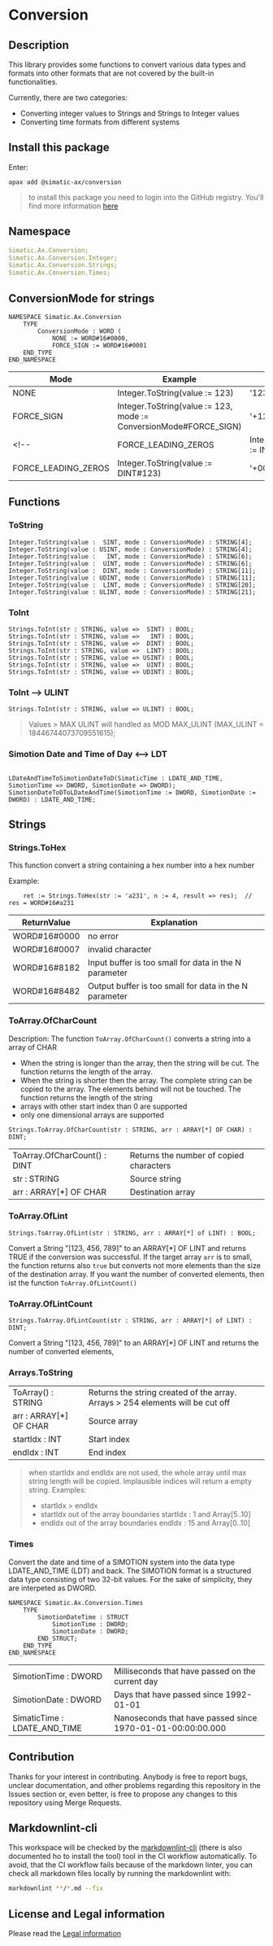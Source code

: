 ﻿# Conversion

## Description

This library provides some functions to convert various data types and formats into other formats that are not covered by the built-in functionalities.

Currently, there are two categories:

- Converting integer values to Strings and Strings to Integer values
- Converting time formats from different systems

## Install this package

Enter:

```cli
apax add @simatic-ax/conversion
```

> to install this package you need to login into the GitHub registry. You'll find more information [here](https://github.com/simatic-ax/.github/blob/main/docs/personalaccesstoken.md)

## Namespace

```yml
Simatic.Ax.Conversion;
Simatic.Ax.Conversion.Integer;
Simatic.Ax.Conversion.Strings;
Simatic.Ax.Conversion.Times;
```

## ConversionMode for strings

```iecst
NAMESPACE Simatic.Ax.Conversion
    TYPE
        ConversionMode : WORD (
            NONE := WORD#16#0000,
            FORCE_SIGN := WORD#16#0001
    END_TYPE
END_NAMESPACE
```

|Mode|Example|Result|
|-|-|-|
|NONE       | Integer.ToString(value := 123) | '123'
|FORCE_SIGN | Integer.ToString(value := 123, mode := ConversionMode#FORCE_SIGN) | '+123'
<!-- |FORCE_LEADING_ZEROS | Integer.ToString(value := INT#123)  | '+00123'
|FORCE_LEADING_ZEROS | Integer.ToString(value := DINT#123) | '+0000000123'  -->

<!-- > Modes can be combined. Example:
> ```
> Integer.ToString(value := 123, mode := ConversionMode#FORCE_SIGN)
> ```
>  -->

## Functions

### ToString

```iecst
Integer.ToString(value :  SINT, mode : ConversionMode) : STRING[4];
Integer.ToString(value : USINT, mode : ConversionMode) : STRING[4];
Integer.ToString(value :   INT, mode : ConversionMode) : STRING[6];
Integer.ToString(value :  UINT, mode : ConversionMode) : STRING[6];
Integer.ToString(value :  DINT, mode : ConversionMode) : STRING[11];
Integer.ToString(value : UDINT, mode : ConversionMode) : STRING[11];
Integer.ToString(value :  LINT, mode : ConversionMode) : STRING[20];
Integer.ToString(value : ULINT, mode : ConversionMode) : STRING[21];
```

### ToInt

```iecst
Strings.ToInt(str : STRING, value =>  SINT) : BOOL;
Strings.ToInt(str : STRING, value =>   INT) : BOOL;
Strings.ToInt(str : STRING, value =>  DINT) : BOOL;
Strings.ToInt(str : STRING, value =>  LINT) : BOOL;
Strings.ToInt(str : STRING, value => USINT) : BOOL;
Strings.ToInt(str : STRING, value =>  UINT) : BOOL;
Strings.ToInt(str : STRING, value => UDINT) : BOOL;
```

### ToInt --> ULINT

```iecst
Strings.ToInt(str : STRING, value => ULINT) : BOOL;
```

> Values > MAX ULINT will handled as MOD MAX_ULINT (MAX_ULINT = 18446744073709551615);

### Simotion Date and Time of Day <--> LDT

```iecst

LDateAndTimeToSimotionDateToD(SimaticTime : LDATE_AND_TIME, SimotionTime => DWORD, SimotionDate => DWORD);
SimotionDateToDToLDateAndTime(SimotionTime := DWORD, SimotionDate := DWORD) : LDATE_AND_TIME;
```

## Strings

### Strings.ToHex

This function convert a string containing a hex number into a hex number

Example:

```iec-st
    ret := Strings.ToHex(str := 'a231', n := 4, result => res);  // res = WORD#16#a231
```

| ReturnValue  | Explanation                                                |
|--------------|------------------------------------------------------------|
| WORD#16#0000 |  no error                                                  |
| WORD#16#0007 |  invalid character                                         |
| WORD#16#8182 |  Input buffer is too small for data in the N parameter     |
| WORD#16#8482 |  Output buffer is too small for data in the N parameter    |

### ToArray.OfCharCount

Description:
The function `ToArray.OfCharCount()` converts a string into a array of CHAR

- When the string is longer than the array, then the string will be cut. The function returns the length of the array.
- When the string is shorter then the array. The complete string can be copied to the array. The elements behind will not be touched. The function returns the length of the string
- arrays with other start index than 0 are supported
- only one dimensional arrays are supported

```iecst
Strings.ToArray.OfCharCount(str : STRING, arr : ARRAY[*] OF CHAR) : DINT;
```

|||
|-|-|
| ToArray.OfCharCount() : DINT | Returns the number of copied characters
|str : STRING| Source string |
|arr : ARRAY[*] OF CHAR| Destination array |

### ToArray.OfLint

```iec-st
Strings.ToArray.OfLint(str : STRING, arr : ARRAY[*] of LINT) : BOOL;
```

Convert a String "[123, 456, 789]" to an ARRAY[*] OF LINT and returns TRUE if the conversion was successful. If the target array `arr` is to small, the function returns also `true` but converts not more elements than the size of the destination array. If you want the number of converted elements, then ist the function `ToArray.OfLintCount()`

### ToArray.OfLintCount

```iec-st
Strings.ToArray.OfLintCount(str : STRING, arr : ARRAY[*] of LINT) : DINT;
```

Convert a String "[123, 456, 789]" to an ARRAY[*] OF LINT and returns the number of converted elements,

### Arrays.ToString

|||
|-|-|
| ToArray() : STRING | Returns the string created of the array. Arrays > 254 elements will be cut off
|arr : ARRAY[*] OF CHAR| Source array |
|startIdx : INT | Start index|
|endIdx : INT | End index|

> when startIdx and endIdx are not used, the whole array until max string length will be copied.
> Implausible indices will return a empty string. Examples:
>
> - startIdx > endIdx
> - startIdx out of the array boundaries startIdx : 1 and Array[5..10]
> - endIdx out of the array boundaries endIdx : 15 and Array[0..10]

### Times

Convert the date and time of a SIMOTION system into the data type LDATE_AND_TIME (LDT) and back. The SIMOTION format is a structured data type consisting of two 32-bit values. For the sake of simplicity, they are interpeted as DWORD.

```iecst
NAMESPACE Simatic.Ax.Conversion.Times
    TYPE 
        SimotionDateTime : STRUCT
            SimotionTime : DWORD;
            SimotionDate : DWORD;
        END_STRUCT;
    END_TYPE
END_NAMESPACE
```

|||
|-|-|
|SimotionTime : DWORD|Milliseconds that have passed on the current day|
|SimotionDate : DWORD|Days that have passed since 1992-01-01|
|SimaticTime : LDATE_AND_TIME|Nanoseconds that have passed since 1970-01-01-00:00:00.000|

## Contribution

Thanks for your interest in contributing. Anybody is free to report bugs, unclear documentation, and other problems regarding this repository in the Issues section or, even better, is free to propose any changes to this repository using Merge Requests.

## Markdownlint-cli

This workspace will be checked by the [markdownlint-cli](https://github.com/igorshubovych/markdownlint-cli) (there is also documented ho to install the tool) tool in the CI workflow automatically.
To avoid, that the CI workflow fails because of the markdown linter, you can check all markdown files locally by running the markdownlint with:

```sh
markdownlint **/*.md --fix
```

## License and Legal information

Please read the [Legal information](LICENSE.md)
